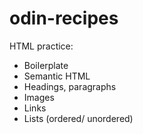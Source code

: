 # odin-recipes

HTML practice:
- Boilerplate
- Semantic HTML
- Headings, paragraphs
- Images
- Links
- Lists (ordered/ unordered)